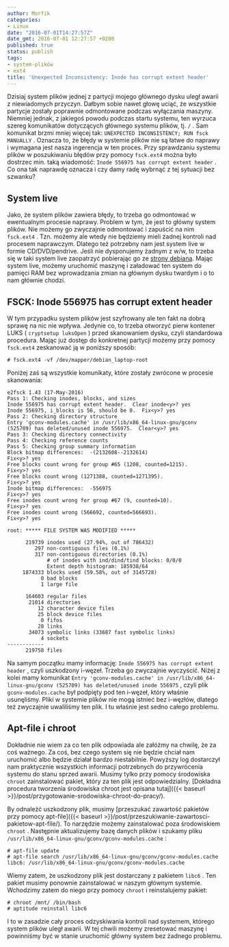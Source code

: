 ```yaml
---
author: Morfik
categories:
- Linux
date: "2016-07-01T14:27:57Z"
date_gmt: 2016-07-01 12:27:57 +0200
published: true
status: publish
tags:
- system-plików
- ext4
title: 'Unexpected Inconsistency: Inode has corrupt extent header'
---
```


Dzisiaj system plików jednej z partycji mojego głównego dysku uległ awarii z niewiadomych przyczyn.
Dałbym sobie nawet głowę uciąć, że wszystkie partycje zostały poprawnie odmontowane podczas
wyłączania maszyny. Niemniej jednak, z jakiegoś powodu podczas startu systemu, ten wyrzuca szereg
komunikatów dotyczących głównego systemu plików, tj. `/` . Sam komunikat brzmi mniej więcej tak:
`UNEXPECTED INCONSISTENCY; RUN fsck MANUALLY` . Oznacza to, że błędy w systemie plików nie są łatwe
do naprawy i wymagana jest nasza ingerencja w ten proces. Przy sprawdzaniu systemu plików w
poszukiwaniu błędów przy pomocy `fsck.ext4` można było dostrzec min. taką wiadomość: `Inode 556975
has corrupt extent header` . Co ona tak naprawdę oznacza i czy damy radę wybrnąć z tej sytuacji bez
szwanku?

<!--more-->
## System live

Jako, że system plików zawiera błędy, to trzeba go odmontować w ewentualnym procesie naprawy.
Problem w tym, że jest to główny system plików. Nie możemy go zwyczajnie odmontować i zapuścić na
nim `fsck.ext4` . Tzn. możemy ale wtedy nie będziemy mieli żadnej kontroli nad procesem naprawczym.
Dlatego też potrzebny nam jest system live w formie CD/DVD/pendrive. Jeśli nie dysponujemy żadnym z
w/w, to trzeba się w taki system live zaopatrzyć pobierając go ze [strony
debiana](https://www.debian.org/CD/live/). Mając system live, możemy uruchomić maszynę i załadować
ten system do pamięci RAM bez wprowadzania zmian na głównym dysku twardym i o to nam głównie chodzi.

## FSCK: Inode 556975 has corrupt extent header

W tym przypadku system plików jest szyfrowany ale ten fakt na dobrą sprawę na nic nie wpływa.
Jedynie co, to trzeba otworzyć pierw kontener LUKS ( `cryptsetup luksOpen` ) przed skanowaniem
dysku, czyli standardowa procedura. Mając już dostęp do konkretnej partycji możemy przy pomocy
`fsck.ext4` zeskanować ją w poniższy sposób:

    # fsck.ext4 -vf /dev/mapper/debian_laptop-root

Poniżej zaś są wszystkie komunikaty, które zostały zwrócone w procesie skanowania:

    e2fsck 1.43 (17-May-2016)
    Pass 1: Checking inodes, blocks, and sizes
    Inode 556975 has corrupt extent header.  Clear inode<y>? yes
    Inode 556975, i_blocks is 56, should be 0.  Fix<y>? yes
    Pass 2: Checking directory structure
    Entry 'gconv-modules.cache' in /usr/lib/x86_64-linux-gnu/gconv (525709) has deleted/unused inode 556975.  Clear<y>? yes
    Pass 3: Checking directory connectivity
    Pass 4: Checking reference counts
    Pass 5: Checking group summary information
    Block bitmap differences:  -(2132608--2132614)
    Fix<y>? yes
    Free blocks count wrong for group #65 (1208, counted=1215).
    Fix<y>? yes
    Free blocks count wrong (1271388, counted=1271395).
    Fix<y>? yes
    Inode bitmap differences:  -556975
    Fix<y>? yes
    Free inodes count wrong for group #67 (9, counted=10).
    Fix<y>? yes
    Free inodes count wrong (566692, counted=566693).
    Fix<y>? yes

    root: ***** FILE SYSTEM WAS MODIFIED *****

          219739 inodes used (27.94%, out of 786432)
             297 non-contiguous files (0.1%)
             317 non-contiguous directories (0.1%)
                 # of inodes with ind/dind/tind blocks: 0/0/0
                 Extent depth histogram: 185938/64
         1874333 blocks used (59.58%, out of 3145728)
               0 bad blocks
               1 large file

          164603 regular files
           21014 directories
              12 character device files
              25 block device files
               0 fifos
              28 links
           34073 symbolic links (33687 fast symbolic links)
               4 sockets
    ------------
          219758 files

Na samym początku mamy informację: `Inode 556975 has corrupt extent header` , czyli uszkodzony
i-węzeł. Trzeba go zwyczajnie wyczyścić. Niżej z kolei mamy komunikat `Entry 'gconv-modules.cache'
in /usr/lib/x86_64-linux-gnu/gconv (525709) has deleted/unused inode 556975` , czyli plik
`gconv-modules.cache` był podpięty pod ten i-węzeł, który właśnie usunęliśmy. Pliki w systemie
plików nie mogą istnieć bez i-węzłów, dlatego też zwyczajnie uwaliliśmy ten plik. I tu właśnie jest
sedno całego problemu.

## Apt-file i chroot

Dokładnie nie wiem za co ten plik odpowiada ale załóżmy na chwilę, że za coś ważnego. Za coś, bez
czego system się nie będzie chciał nam uruchomić albo będzie działał bardzo niestabilnie. Powyższy
log dostarczył nam praktycznie wszystkich informacji potrzebnych do przywrócenia systemu do stanu
sprzed awarii. Musimy tylko przy pomocy środowiska `chroot` zainstalować pakiet, który za ten plik
jest odpowiedzialny. [Dokładna procedura tworzenia środowiska chroot jest opisana
tutaj]({{< baseurl >}}/post/przygotowanie-srodowiska-chroot-do-pracy/).

By odnaleźć uszkodzony plik, musimy [przeszukać zawartość pakietów przy pomocy
apt-file]({{< baseurl >}}/post/przeszukiwanie-zawartosci-pakietow-apt-file/). To narzędzie możemy
zainstalować poza środowiskiem `chroot` . Następnie aktualizujemy bazę danych plików i szukamy pliku
`/usr/lib/x86_64-linux-gnu/gconv/gconv-modules.cache` :

    # apt-file update
    # apt-file search /usr/lib/x86_64-linux-gnu/gconv/gconv-modules.cache
    libc6: /usr/lib/x86_64-linux-gnu/gconv/gconv-modules.cache

Wiemy zatem, że uszkodzony plik jest dostarczany z pakietem `libc6` . Ten pakiet musimy ponownie
zainstalować w naszym głównym systemie. Wchodzimy zatem do niego przy pomocy `chroot` i
reinstalujemy pakiet:

    # chroot /mnt/ /bin/bash
    # aptitude reinstall libc6

I to w zasadzie cały proces odzyskiwania kontroli nad systemem, którego system plików uległ awarii.
W tej chwili możemy zresetować maszynę i powinniśmy być w stanie uruchomić główny system bez żadnego
problemu.
